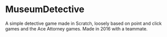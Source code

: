# MuseumDetective
A simple detective game made in Scratch, loosely based on point and click games and the Ace Attorney games. Made in 2016 with a teammate.
